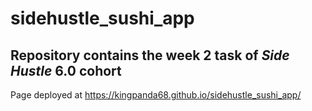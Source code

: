 # sidehustle_sushi_app
## Repository contains the week 2 task of _Side Hustle_ 6.0 cohort
Page deployed at https://kingpanda68.github.io/sidehustle_sushi_app/
